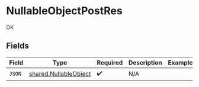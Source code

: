 # NullableObjectPostRes

OK


## Fields

| Field                                                                 | Type                                                                  | Required                                                              | Description                                                           | Example                                                               |
| --------------------------------------------------------------------- | --------------------------------------------------------------------- | --------------------------------------------------------------------- | --------------------------------------------------------------------- | --------------------------------------------------------------------- |
| `JSON`                                                                | [shared.NullableObject](../../../pkg/models/shared/nullableobject.md) | :heavy_check_mark:                                                    | N/A                                                                   | <nil>                                                                 |